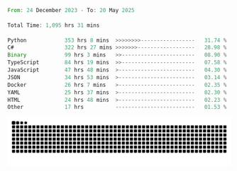 <!--START_SECTION:waka-->

```rust
From: 24 December 2023 - To: 20 May 2025

Total Time: 1,095 hrs 31 mins

Python            353 hrs 8 mins  >>>>>>>>-----------------   31.74 %
C#                322 hrs 27 mins >>>>>>>------------------   28.98 %
Binary            99 hrs 3 mins   >>-----------------------   08.90 %
TypeScript        84 hrs 19 mins  >>-----------------------   07.58 %
JavaScript        47 hrs 48 mins  >------------------------   04.30 %
JSON              34 hrs 53 mins  >------------------------   03.14 %
Docker            26 hrs 7 mins   >------------------------   02.35 %
YAML              25 hrs 37 mins  >------------------------   02.30 %
HTML              24 hrs 48 mins  >------------------------   02.23 %
Other             17 hrs          -------------------------   01.53 %
```

<!--END_SECTION:waka-->


<picture>
  <source media="(prefers-color-scheme: dark)" srcset="https://raw.githubusercontent.com/jeerawut97/jeerawut97/output/github-contribution-grid-snake.svg">
  <img alt="github contribution grid snake animation" src="https://raw.githubusercontent.com/jeerawut97/jeerawut97/output/github-contribution-grid-snake.svg">
</picture>
